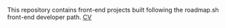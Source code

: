 This repository contains front-end projects built following the roadmap.sh front-end developer path.
<a href="https://roadmap.sh/projects/basic-html-website">CV</a>
